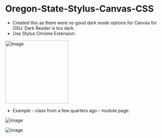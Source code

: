 # Oregon-State-Stylus-Canvas-CSS

- Created this as there were no good dark mode options for Canvas for OSU.  Dark Reader is too dark.
- Use Stylus Chrome Extension:

<img src="https://github.com/Mike11199/Oregon-State-Stylus-Canvas-CSS/assets/91037796/c723e78a-4fc8-4242-8402-c43fe0881cef" alt="Image" width="200" height="200">



- Example - class from a few quarters ago - module page.

![image](https://github.com/Mike11199/Oregon-State-Stylus-Canvas-CSS/assets/91037796/bb91931b-d8a5-4655-8ad3-1754d1471ff1)

![image](https://github.com/Mike11199/Oregon-State-Stylus-Canvas-CSS/assets/91037796/9495963e-ac4c-4929-bd4c-4898ea04d291)
